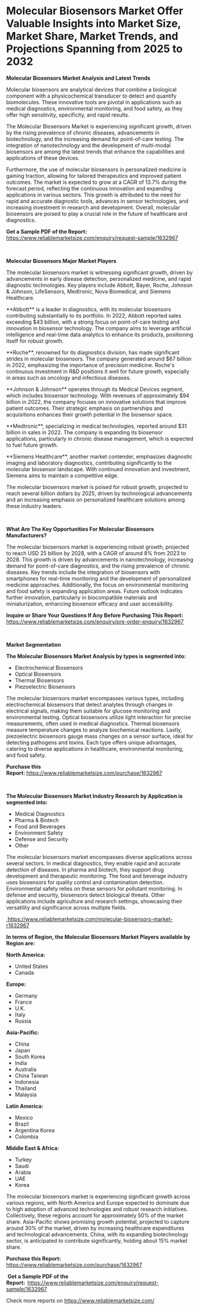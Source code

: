 <p><h1>Molecular Biosensors Market Offer Valuable Insights into Market Size, Market Share, Market Trends, and Projections Spanning from 2025 to 2032</h1></p><p><strong>Molecular Biosensors Market Analysis and Latest Trends</strong></p>
<p><p>Molecular biosensors are analytical devices that combine a biological component with a physicochemical transducer to detect and quantify biomolecules. These innovative tools are pivotal in applications such as medical diagnostics, environmental monitoring, and food safety, as they offer high sensitivity, specificity, and rapid results. </p><p>The Molecular Biosensors Market is experiencing significant growth, driven by the rising prevalence of chronic diseases, advancements in biotechnology, and the increasing demand for point-of-care testing. The integration of nanotechnology and the development of multi-modal biosensors are among the latest trends that enhance the capabilities and applications of these devices. </p><p>Furthermore, the use of molecular biosensors in personalized medicine is gaining traction, allowing for tailored therapeutics and improved patient outcomes. The market is expected to grow at a CAGR of 13.7% during the forecast period, reflecting the continuous innovation and expanding applications in various sectors. This growth is attributed to the need for rapid and accurate diagnostic tools, advances in sensor technologies, and increasing investment in research and development. Overall, molecular biosensors are poised to play a crucial role in the future of healthcare and diagnostics.</p></p>
<p><strong>Get a Sample PDF of the Report:&nbsp;</strong> <a href="https://www.reliablemarketsize.com/enquiry/request-sample/1632967?utm_campaign=2952&utm_medium=2&utm_source=Github&utm_content=ia&utm_term=04032025&utm_id=molecular-biosensors">https://www.reliablemarketsize.com/enquiry/request-sample/1632967</a></p>
<p>&nbsp;</p>
<p><strong>Molecular Biosensors Major Market Players</strong></p>
<p><p>The molecular biosensors market is witnessing significant growth, driven by advancements in early disease detection, personalized medicine, and rapid diagnostic technologies. Key players include Abbott, Bayer, Roche, Johnson & Johnson, LifeSensors, Medtronic, Nova Biomedical, and Siemens Healthcare.</p><p>**Abbott** is a leader in diagnostics, with its molecular biosensors contributing substantially to its portfolio. In 2022, Abbott reported sales exceeding $43 billion, with a strong focus on point-of-care testing and innovation in biosensor technology. The company aims to leverage artificial intelligence and real-time data analytics to enhance its products, positioning itself for robust growth.</p><p>**Roche**, renowned for its diagnostics division, has made significant strides in molecular biosensors. The company generated around $67 billion in 2022, emphasizing the importance of precision medicine. Roche's continuous investment in R&D positions it well for future growth, especially in areas such as oncology and infectious diseases.</p><p>**Johnson & Johnson** operates through its Medical Devices segment, which includes biosensor technology. With revenues of approximately $94 billion in 2022, the company focuses on innovative solutions that improve patient outcomes. Their strategic emphasis on partnerships and acquisitions enhances their growth potential in the biosensor space.</p><p>**Medtronic**, specializing in medical technologies, reported around $31 billion in sales in 2022. The company is expanding its biosensor applications, particularly in chronic disease management, which is expected to fuel future growth.</p><p>**Siemens Healthcare**, another market contender, emphasizes diagnostic imaging and laboratory diagnostics, contributing significantly to the molecular biosensor landscape. With continued innovation and investment, Siemens aims to maintain a competitive edge.</p><p>The molecular biosensors market is poised for robust growth, projected to reach several billion dollars by 2025, driven by technological advancements and an increasing emphasis on personalized healthcare solutions among these industry leaders.</p></p>
<p>&nbsp;</p>
<p><strong>What Are The Key Opportunities For Molecular Biosensors Manufacturers?</strong></p>
<p><p>The molecular biosensors market is experiencing robust growth, projected to reach USD 25 billion by 2028, with a CAGR of around 8% from 2023 to 2028. This growth is driven by advancements in nanotechnology, increasing demand for point-of-care diagnostics, and the rising prevalence of chronic diseases. Key trends include the integration of biosensors with smartphones for real-time monitoring and the development of personalized medicine approaches. Additionally, the focus on environmental monitoring and food safety is expanding application areas. Future outlook indicates further innovation, particularly in biocompatible materials and miniaturization, enhancing biosensor efficacy and user accessibility.</p></p>
<p><strong>Inquire or Share Your Questions If Any Before Purchasing This Report:</strong> <a href="https://www.reliablemarketsize.com/enquiry/pre-order-enquiry/1632967?utm_campaign=2952&utm_medium=2&utm_source=Github&utm_content=ia&utm_term=04032025&utm_id=molecular-biosensors">https://www.reliablemarketsize.com/enquiry/pre-order-enquiry/1632967</a></p>
<p>&nbsp;</p>
<p><strong>Market Segmentation</strong></p>
<p><strong>The Molecular Biosensors Market Analysis by types is segmented into:</strong></p>
<p><ul><li>Electrochemical Biosensors</li><li>Optical Biosensors</li><li>Thermal Biosensors</li><li>Piezoelectric Biosensors</li></ul></p>
<p><p>The molecular biosensors market encompasses various types, including electrochemical biosensors that detect analytes through changes in electrical signals, making them suitable for glucose monitoring and environmental testing. Optical biosensors utilize light interaction for precise measurements, often used in medical diagnostics. Thermal biosensors measure temperature changes to analyze biochemical reactions. Lastly, piezoelectric biosensors gauge mass changes on a sensor surface, ideal for detecting pathogens and toxins. Each type offers unique advantages, catering to diverse applications in healthcare, environmental monitoring, and food safety.</p></p>
<p><strong>Purchase this Report:&nbsp;</strong><a href="https://www.reliablemarketsize.com/purchase/1632967?utm_campaign=2952&utm_medium=2&utm_source=Github&utm_content=ia&utm_term=04032025&utm_id=molecular-biosensors">https://www.reliablemarketsize.com/purchase/1632967</a></p>
<p>&nbsp;</p>
<p><strong>The Molecular Biosensors Market Industry Research by Application is segmented into:</strong></p>
<p><ul><li>Medical Diagnostics</li><li>Pharma & Biotech</li><li>Food and Beverages</li><li>Environment Safety</li><li>Defense and Security</li><li>Other</li></ul></p>
<p><p>The molecular biosensors market encompasses diverse applications across several sectors. In medical diagnostics, they enable rapid and accurate detection of diseases. In pharma and biotech, they support drug development and therapeutic monitoring. The food and beverage industry uses biosensors for quality control and contamination detection. Environmental safety relies on these sensors for pollutant monitoring. In defense and security, biosensors detect biological threats. Other applications include agriculture and research settings, showcasing their versatility and significance across multiple fields.</p></p>
<p><a href="https://www.reliablemarketsize.com/molecular-biosensors-market-r1632967?utm_campaign=2952&utm_medium=2&utm_source=Github&utm_content=ia&utm_term=04032025&utm_id=molecular-biosensors">&nbsp;https://www.reliablemarketsize.com/molecular-biosensors-market-r1632967</a></p>
<p><strong>In terms of Region, the Molecular Biosensors Market Players available by Region are:</strong></p>
<p>
    <p> <strong> North America: </strong>
        <ul>
            <li>United States</li>
            <li>Canada</li>
        </ul>
        </p> 
    <p> <strong> Europe: </strong>
        <ul>
            <li>Germany</li>
            <li>France</li>
            <li>U.K.</li>
            <li>Italy</li>
            <li>Russia</li>
        </ul>
        </p> 
    <p> <strong> Asia-Pacific: </strong>
        <ul>
            <li>China</li>
            <li>Japan</li>
            <li>South Korea</li>
            <li>India</li>
            <li>Australia</li>
            <li>China Taiwan</li>
            <li>Indonesia</li>
            <li>Thailand</li>
            <li>Malaysia</li>
        </ul>
        </p> 
    <p> <strong> Latin America: </strong>
        <ul>
            <li>Mexico</li>
            <li>Brazil</li>
            <li>Argentina Korea</li>
            <li>Colombia</li>
        </ul>
        </p> 
    <p> <strong> Middle East & Africa: </strong>
        <ul>
            <li>Turkey</li>
            <li>Saudi</li>
            <li>Arabia</li>
            <li>UAE</li>
            <li>Korea</li>
        </ul>
    </p>
    </p>
<p><p>The molecular biosensors market is experiencing significant growth across various regions, with North America and Europe expected to dominate due to high adoption of advanced technologies and robust research initiatives. Collectively, these regions account for approximately 50% of the market share. Asia-Pacific shows promising growth potential, projected to capture around 30% of the market, driven by increasing healthcare expenditures and technological advancements. China, with its expanding biotechnology sector, is anticipated to contribute significantly, holding about 15% market share.</p></p>
<p><strong>Purchase this Report: </strong><a href="https://www.reliablemarketsize.com/purchase/1632967?utm_campaign=2952&utm_medium=2&utm_source=Github&utm_content=ia&utm_term=04032025&utm_id=molecular-biosensors">https://www.reliablemarketsize.com/purchase/1632967</a></p>
<p>&nbsp;<strong>Get a Sample PDF of the Report:&nbsp;&nbsp;</strong><a href="https://www.reliablemarketsize.com/enquiry/request-sample/1632967?utm_campaign=2952&utm_medium=2&utm_source=Github&utm_content=ia&utm_term=04032025&utm_id=molecular-biosensors">https://www.reliablemarketsize.com/enquiry/request-sample/1632967</a></p>
<p><strong></strong></p>
<p>Check more reports on <a href="https://www.reliablemarketsize.com/?utm_campaign=2952&utm_medium=2&utm_source=Github&utm_content=ia&utm_term=04032025&utm_id=molecular-biosensors">https://www.reliablemarketsize.com/</a></p>